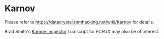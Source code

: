 # Karnov

Please refer to https://datacrystal.romhacking.net/wiki/Karnov for details.

Brad Smith's [Karnov Inspector](https://www.patreon.com/posts/karnov-inspector-22622436) Lua script
for FCEUX may also be of interest.

